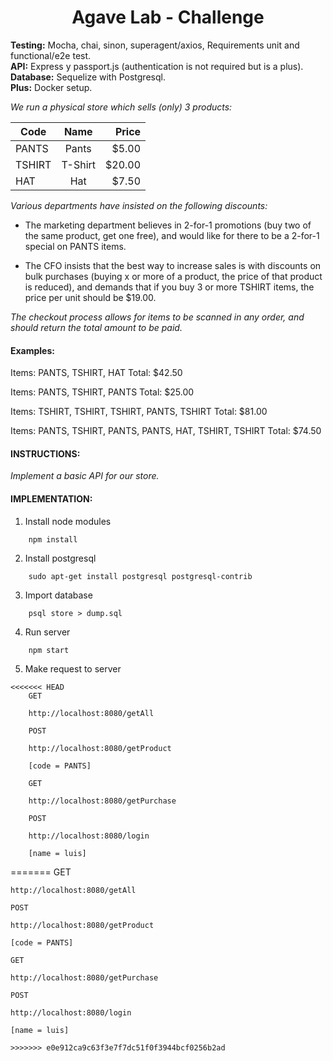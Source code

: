 

<h1 style="text-align: center;"> Agave Lab - Challenge </h1>


**Testing:** Mocha, chai, sinon, superagent/axios, Requirements unit and functional/e2e test.<br/>  **API:** Express y passport.js (authentication is not required but is a plus).<br/>
**Database:** Sequelize with Postgresql.<br/>
**Plus:** Docker setup.

_We run a physical store which sells (only) 3 products:_



|Code         | Name         |  Price
|-------------|:------------:|-------:
|PANTS        | Pants        |   $5.00
|TSHIRT       | T-Shirt      |  $20.00
|HAT          | Hat          |   $7.50


_Various departments have insisted on the following discounts:_

- The marketing department believes in 2-for-1 promotions (buy two of the same product, get one free), and would like for there to be a 2-for-1 special on PANTS items.

- The CFO insists that the best way to increase sales is with discounts on bulk purchases (buying x or more of a product, the price of that product is reduced), and demands that if you buy 3 or more TSHIRT items, the price per unit should be $19.00.

_The checkout process allows for items to be scanned in any order, and should return the total amount to be paid._

<h4>Examples:</h4>


Items: PANTS, TSHIRT, HAT
Total: $42.50

Items: PANTS, TSHIRT, PANTS
Total: $25.00

Items: TSHIRT, TSHIRT, TSHIRT, PANTS, TSHIRT
Total: $81.00

Items: PANTS, TSHIRT, PANTS, PANTS, HAT, TSHIRT, TSHIRT
Total: $74.50


<h4>INSTRUCTIONS:</h4>

_Implement a basic API for our store._

<h4>IMPLEMENTATION:</h4>

1. Install node modules
```
    npm install
```
2. Install postgresql
```
    sudo apt-get install postgresql postgresql-contrib
```
3. Import database
```
    psql store > dump.sql
```

4. Run server
```
    npm start
```
5. Make request to server
```
<<<<<<< HEAD
	GET

	http://localhost:8080/getAll

	POST
																								
	http://localhost:8080/getProduct

	[code = PANTS]

	GET

	http://localhost:8080/getPurchase

	POST

	http://localhost:8080/login

	[name = luis]
```
=======
    GET

    http://localhost:8080/getAll

    POST
		
    http://localhost:8080/getProduct

    [code = PANTS]

    GET

    http://localhost:8080/getPurchase

    POST

    http://localhost:8080/login

    [name = luis]
```
>>>>>>> e0e912ca9c63f3e7f7dc51f0f3944bcf0256b2ad
